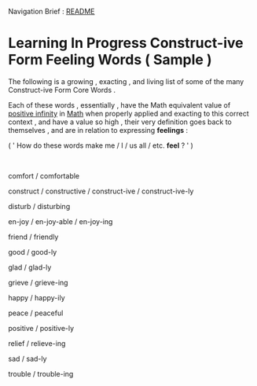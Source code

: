 Navigation Brief : [README](README.md)

# Learning In Progress Construct-ive Form Feeling Words ( Sample )

The following is a growing , exacting , and living list of some of the many Construct-ive Form Core Words .

Each of these words , essentially , have the Math equivalent value of [positive infinity](https://en.wikipedia.org/wiki/Infinity) in [Math](https://en.wikipedia.org/wiki/Math) when properly applied and exacting to this correct context , and have a value so high , their very definition goes back to themselves , and are in relation to expressing **feelings** :

( ' How do these words make me / I / us all / etc.  **feel** ? ' )


<br />

comfort / comfortable

construct / constructive / construct-ive / construct-ive-ly

disturb / disturbing

en-joy / en-joy-able / en-joy-ing

friend / friendly

good / good-ly

glad / glad-ly

grieve / grieve-ing

happy / happy-ily

peace / peaceful

positive / positive-ly

relief / relieve-ing

sad / sad-ly

trouble / trouble-ing

